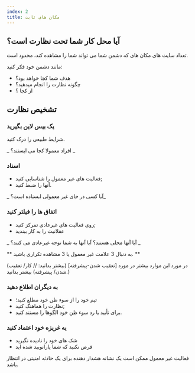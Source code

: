 ```yaml
---
index: 2
title: مکان های ثابت
---
```

## آیا محل کار شما تحت نظارت است؟

تعداد سایت های مکان های که دشمن شما می تواند شما را مشاهده کند، محدود است.

مانند دشمن خود فکر کنید:

*   هدف شما کجا خواهد بود؟
*   چگونه نظارت را انجام میدهید؟
*   از کجا ؟

## تشخیص نظارت

### یک بیس لاین بگیرید

شرایط طبیعی را درک کنید.

_ افراد معمولا کجا می ایستند؟ _

### اسناد

*   فعالیت های غیر معمول را شناسایی کنید;
*   آنها را ضبط کنید.

_ آیا کسی در جای غیر معمولی ایستاده است؟_

### اتفاق ها را فیلتر کنید

*   روی فعالیت های غیرعادی تمرکز کنید;
*   عقلانیت را به کار ببندید

_ آیا آنها محلی هستند؟ آیا آنها به شما توجه غیرعادی می کنند؟ _

** به دنبال 3 علامت غیر معمول یا 3 مشاهده تکراری باشید. **

(در مورد این موارد بیشتر در مورد [تعقیب شدن-پیشرفته] (بیشتر بدانید: // کار/ تعقیب شدن/ پیشرفته) بیشتر بدانید.)

### به دیگران اطلاع دهید

*   تیم خود را از سوء ظن خود مطلع کنید؛
*   نظارت را هماهنگ کنید;
*   برای تأیید یا رد سوء ظن خود الگوها را مستند کنید.

### یه غریزه خود اعتماد کنید

*   شک های خود را نادیده نگیرید
*   فرض نکنید که شما پارانویید شده اید

فعالیت غیر معمول ممکن است یک نشانه هشدار دهنده برای یک حادثه امنیتی در انتظار باشد.